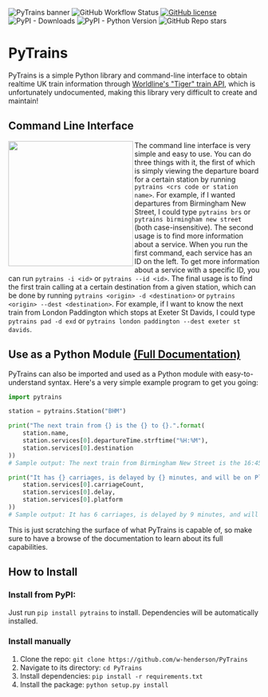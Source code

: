 ![PyTrains banner](https://raw.githubusercontent.com/w-henderson/PyTrains/master/assets/banner.png)
![GitHub Workflow Status](https://img.shields.io/github/workflow/status/w-henderson/PyTrains/PyTrains-Tests) [![GitHub license](https://img.shields.io/github/license/w-henderson/PyTrains)](https://github.com/w-henderson/PyTrains/blob/master/LICENSE) ![PyPI - Downloads](https://img.shields.io/pypi/dm/PyTrains) ![PyPI - Python Version](https://img.shields.io/pypi/pyversions/PyTrains) ![GitHub Repo stars](https://img.shields.io/github/stars/w-henderson/PyTrains)

# PyTrains

PyTrains is a simple Python library and command-line interface to obtain realtime UK train information through [Worldline's "Tiger" train API](http://iris2.rail.co.uk/tiger/), which is unfortunately undocumented, making this library very difficult to create and maintain!

## Command Line Interface
<img src="https://raw.githubusercontent.com/w-henderson/PyTrains/master/assets/example_cli_output.png" align="left" width="250">

The command line interface is very simple and easy to use. You can do three things with it, the first of which is simply viewing the departure board for a certain station by running `pytrains <crs code or station name>`. For example, if I wanted departures from Birmingham New Street, I could type `pytrains brs` or `pytrains birmingham new street` (both case-insensitive). The second usage is to find more information about a service. When you run the first command, each service has an ID on the left. To get more information about a service with a specific ID, you can run `pytrains -i <id>` or `pytrains --id <id>`. The final usage is to find the first train calling at a certain destination from a given station, which can be done by running `pytrains <origin> -d <destination>` or `pytrains <origin> --dest <destination>`. For example, if I want to know the next train from London Paddington which stops at Exeter St Davids, I could type `pytrains pad -d exd` or `pytrains london paddington --dest exeter st davids`.

## Use as a Python Module [(Full Documentation)](https://github.com/w-henderson/PyTrains/blob/master/DOCUMENTATION.md)
PyTrains can also be imported and used as a Python module with easy-to-understand syntax. Here's a very simple example program to get you going:
```py
import pytrains

station = pytrains.Station("BHM")

print("The next train from {} is the {} to {}.".format(
    station.name,
    station.services[0].departureTime.strftime("%H:%M"),
    station.services[0].destination
))
# Sample output: The next train from Birmingham New Street is the 16:45 to Four Oaks.

print("It has {} carriages, is delayed by {} minutes, and will be on Platform {}.".format(
    station.services[0].carriageCount,
    station.services[0].delay,
    station.services[0].platform
))
# Sample output: It has 6 carriages, is delayed by 9 minutes, and will be on Platform 8.
```

This is just scratching the surface of what PyTrains is capable of, so make sure to have a browse of the documentation to learn about its full capabilities.

## How to Install

### Install from PyPI:
Just run `pip install pytrains` to install. Dependencies will be automatically installed.

### Install manually
1. Clone the repo: `git clone https://github.com/w-henderson/PyTrains`
2. Navigate to its directory: `cd PyTrains`
3. Install dependencies: `pip install -r requirements.txt`
4. Install the package: `python setup.py install`
